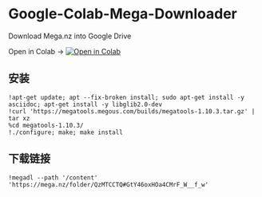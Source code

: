 # Google-Colab-Mega-Downloader
Download Mega.nz into Google Drive

Open in Colab
→
[![Open in Colab](https://colab.research.google.com/assets/colab-badge.svg)](https://colab.research.google.com/github/Map987/Google-Colab-Mega-Downloader/blob/master/Mega_Drive.ipynb)

## 安装
```
!apt-get update; apt --fix-broken install; sudo apt-get install -y asciidoc; apt-get install -y libglib2.0-dev
!curl 'https://megatools.megous.com/builds/megatools-1.10.3.tar.gz' | tar xz
%cd megatools-1.10.3/
!./configure; make; make install
```
## 下载链接
```
!megadl --path '/content' 'https://mega.nz/folder/QzMTCCTQ#GtY46oxHOa4CMrF_W__f_w'
```
